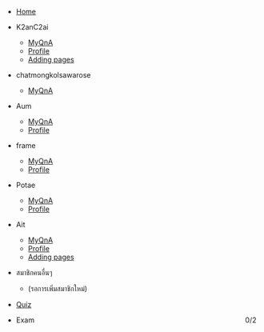 

- [Home](/)
- K2anC2ai

  - [MyQnA](K2anC2ai/emqna.md)
  - [Profile](K2anC2ai/profile.md)
  - [Adding pages](adding-pages.md)

- chatmongkolsawarose

  - [MyQnA](chatmongkolsawarose/kurtqna.md)

- Aum

  - [MyQnA](Aum/QnA.md)
  - [Profile](Aum/profile.md)

- frame

  - [MyQnA](frame/Iframe.md)
  - [Profile](frame/profile.md)

- Potae

  - [MyQnA](potae/QnA.md)
  - [Profile](potae/profile.md)

- Ait
  - [MyQnA](Ait/Amd.md)
  - [Profile](Ait/profile.md)
  - [Adding pages](adding-pages.md)

- สมาชิกคนอื่นๆ
  - (รอการเพิ่มสมาชิกใหม่)

- [Quiz](quiz.md)
- Exam <span id="exam-score" style="float:right;">0/2</span>
